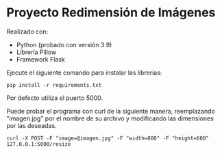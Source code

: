 # Proyecto Redimensión de Imágenes

Realizado con:

- Python (probado con versión 3.9)
- Librería Pillow
- Framework Flask

Ejecute el siguiente comando para instalar las librerías:

```
pip install -r requirements.txt
```

Por defecto utiliza el puerto 5000.

Puede probar el programa con curl de la siguiente manera, reemplazando "imagen.jpg" por el nombre de su archivo y modificando las dimensiones por las deseadas. 

```
curl -X POST -F "image=@imagen.jpg" -F "width=800" -F "height=600" 127.0.0.1:5000/resize
```
